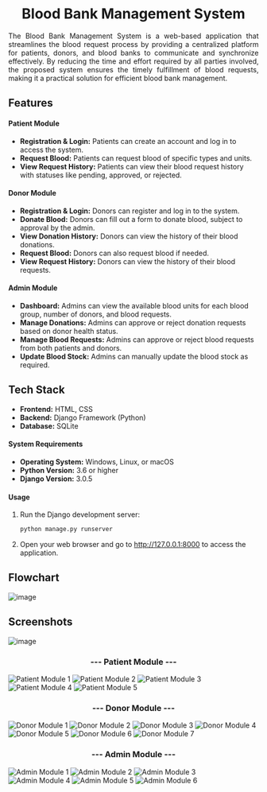 <h1 align="center">
 Blood Bank Management System
 </h1>
 
<div align="justify">
The Blood Bank Management System is a web-based application that streamlines the blood request process by providing a centralized platform for patients, donors, and blood banks to communicate and synchronize effectively. By reducing the time and effort required by all parties involved, the proposed system ensures the timely fulfillment of blood requests, making it a practical solution for efficient blood bank management.
</div>

## Features
#### Patient Module
- **Registration & Login:** Patients can create an account and log in to access the system.
- **Request Blood:** Patients can request blood of specific types and units.
- **View Request History:** Patients can view their blood request history with statuses like pending, approved, or rejected.

#### Donor Module
- **Registration & Login:** Donors can register and log in to the system.
- **Donate Blood:** Donors can fill out a form to donate blood, subject to approval by the admin.
- **View Donation History:** Donors can view the history of their blood donations.
- **Request Blood:** Donors can also request blood if needed.
- **View Request History:** Donors can view the history of their blood requests.

#### Admin Module
- **Dashboard:** Admins can view the available blood units for each blood group, number of donors, and blood requests.
- **Manage Donations:** Admins can approve or reject donation requests based on donor health status.
- **Manage Blood Requests:** Admins can approve or reject blood requests from both patients and donors.
- **Update Blood Stock:** Admins can manually update the blood stock as required.

## Tech Stack
- **Frontend:** HTML, CSS
- **Backend:** Django Framework (Python)
- **Database:** SQLite

#### System Requirements

- **Operating System:** Windows, Linux, or macOS
- **Python Version:** 3.6 or higher
- **Django Version:** 3.0.5

#### Usage

1. Run the Django development server:
   ```bash
   python manage.py runserver
2. Open your web browser and go to http://127.0.0.1:8000 to access the application.


## Flowchart
![image](https://github.com/KSruthiVel/Blood_Bank_Management_System/blob/main/images/Flowchart.png)

## Screenshots
![image](https://github.com/KSruthiVel/Blood_Bank_Management_System/blob/main/images/1.png)

<h3 align="center">
--- Patient Module ---
</h3>

![Patient Module 1](https://github.com/KSruthiVel/Blood_Bank_Management_System/blob/main/images/P1.png)
![Patient Module 2](https://github.com/KSruthiVel/Blood_Bank_Management_System/blob/main/images/P2.png)
![Patient Module 3](https://github.com/KSruthiVel/Blood_Bank_Management_System/blob/main/images/P3.png)
![Patient Module 4](https://github.com/KSruthiVel/Blood_Bank_Management_System/blob/main/images/P4.png)
![Patient Module 5](https://github.com/KSruthiVel/Blood_Bank_Management_System/blob/main/images/P5.png)

<h3 align="center">
--- Donor Module ---
</h3>

![Donor Module 1](https://github.com/KSruthiVel/Blood_Bank_Management_System/blob/main/images/D1.png)
![Donor Module 2](https://github.com/KSruthiVel/Blood_Bank_Management_System/blob/main/images/D2.png)
![Donor Module 3](https://github.com/KSruthiVel/Blood_Bank_Management_System/blob/main/images/D3.png)
![Donor Module 4](https://github.com/KSruthiVel/Blood_Bank_Management_System/blob/main/images/D4.png)
![Donor Module 5](https://github.com/KSruthiVel/Blood_Bank_Management_System/blob/main/images/D5.png)
![Donor Module 6](https://github.com/KSruthiVel/Blood_Bank_Management_System/blob/main/images/D6.png)
![Donor Module 7](https://github.com/KSruthiVel/Blood_Bank_Management_System/blob/main/images/D7.png)

<h3 align="center">
--- Admin Module ---
</h3>

![Admin Module 1](https://github.com/KSruthiVel/Blood_Bank_Management_System/blob/main/images/A1.png)
![Admin Module 2](https://github.com/KSruthiVel/Blood_Bank_Management_System/blob/main/images/A2.png)
![Admin Module 3](https://github.com/KSruthiVel/Blood_Bank_Management_System/blob/main/images/A3.png)
![Admin Module 4](https://github.com/KSruthiVel/Blood_Bank_Management_System/blob/main/images/A4.png)
![Admin Module 5](https://github.com/KSruthiVel/Blood_Bank_Management_System/blob/main/images/A5.png)
![Admin Module 6](https://github.com/KSruthiVel/Blood_Bank_Management_System/blob/main/images/A6.png)
